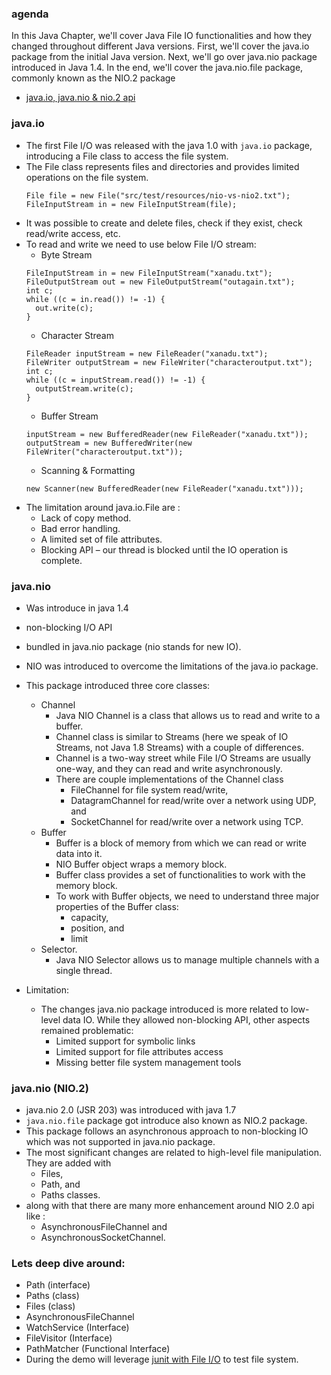### agenda
In this Java Chapter, we'll cover Java File IO functionalities and how they changed throughout different Java versions. First, we'll cover the java.io package from the initial Java version. Next, we'll go over java.nio package introduced in Java 1.4. In the end, we'll cover the java.nio.file package, commonly known as the NIO.2 package

- [java.io, java.nio & nio.2 api](https://docs.oracle.com/javase/8/docs/technotes/guides/io/index.html)

### java.io
- The first File I/O was released with the java 1.0 with `java.io` package, introducing a File class to access the file system. 
- The File class represents files and directories and provides limited operations on the file system. 
  ```
  File file = new File("src/test/resources/nio-vs-nio2.txt");
  FileInputStream in = new FileInputStream(file);
  ```
- It was possible to create and delete files, check if they exist, check read/write access, etc.
- To read and write we need to use below File I/O stream:
  - Byte Stream
  ```
  FileInputStream in = new FileInputStream("xanadu.txt");
  FileOutputStream out = new FileOutputStream("outagain.txt");
  int c;
  while ((c = in.read()) != -1) {
    out.write(c);
  }
  ```
  - Character Stream
  ```
  FileReader inputStream = new FileReader("xanadu.txt");
  FileWriter outputStream = new FileWriter("characteroutput.txt");
  int c;
  while ((c = inputStream.read()) != -1) {
    outputStream.write(c);
  }
  ```
  - Buffer Stream
  ```
  inputStream = new BufferedReader(new FileReader("xanadu.txt"));
  outputStream = new BufferedWriter(new FileWriter("characteroutput.txt"));
  ```
  - Scanning & Formatting
  ```
  new Scanner(new BufferedReader(new FileReader("xanadu.txt")));
  ```
- The limitation around java.io.File are :
  - Lack of copy method.
  - Bad error handling.
  - A limited set of file attributes.
  - Blocking API – our thread is blocked until the IO operation is complete.

### java.nio
- Was introduce in java 1.4
- non-blocking I/O API
- bundled in java.nio package (nio stands for new IO).
- NIO was introduced to overcome the limitations of the java.io package.
- This package introduced three core classes: 
  - Channel 
    - Java NIO Channel is a class that allows us to read and write to a buffer. 
    - Channel class is similar to Streams (here we speak of IO Streams, not Java 1.8 Streams) with a couple of differences. 
    - Channel is a two-way street while File I/O Streams are usually one-way, and they can read and write asynchronously.
    - There are couple implementations of the Channel class
      - FileChannel for file system read/write, 
      - DatagramChannel for read/write over a network using UDP, and 
      - SocketChannel for read/write over a network using TCP.
  - Buffer
    - Buffer is a block of memory from which we can read or write data into it. 
    - NIO Buffer object wraps a memory block. 
    - Buffer class provides a set of functionalities to work with the memory block. 
    - To work with Buffer objects, we need to understand three major properties of the Buffer class: 
      - capacity, 
      - position, and 
      - limit
  - Selector.
    - Java NIO Selector allows us to manage multiple channels with a single thread.

- Limitation:
  - The changes java.nio package introduced is more related to low-level data IO. While they allowed non-blocking API, other aspects remained problematic:
    - Limited support for symbolic links 
    - Limited support for file attributes access 
    - Missing better file system management tools

### java.nio (NIO.2)
- java.nio 2.0 (JSR 203) was introduced with java 1.7
- `java.nio.file` package got introduce also known as NIO.2 package.
- This package follows an asynchronous approach to non-blocking IO which was not supported in java.nio package.
- The most significant changes are related to high-level file manipulation. They are added with 
  - Files, 
  - Path, and 
  - Paths classes. 
- along with that there are many more enhancement around NIO 2.0 api like : 
  - AsynchronousFileChannel and 
  - AsynchronousSocketChannel.

### Lets deep dive around:
  - Path (interface)
  - Paths (class)
  - Files (class)
  - AsynchronousFileChannel
  - WatchService (Interface)
  - FileVisitor (Interface)
  - PathMatcher (Functional Interface)
  - During the demo will leverage [junit with File I/O](https://blogs.oracle.com/javamagazine/post/working-and-unit-testing-with-temporary-files-in-java) to test file system.